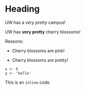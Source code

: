 # Heading

UW has a *very pretty* campus!

UW has **very pretty** cherry blossoms!

Reasons: 

* Cherry blossoms are pink!
- Cherry blossoms are pretty!


```
x <- 5
y <- 'hello'
```

This is an `inline` code.
